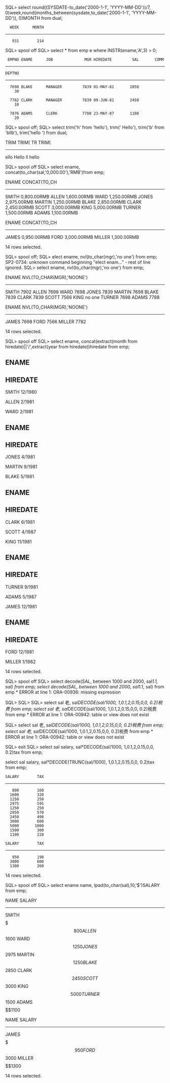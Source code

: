 SQL>  select round((SYSDATE-to_date('2000-1-1', 'YYYY-MM-DD'))/7, 0)week,round(months_between(sysdate,to_date('2000-1-1', 'YYYY-MM-DD')), 0)MONTH from dual;

      WEEK      MONTH
---------- ----------
       931        214

SQL> spool off
SQL>  select * from emp e where INSTR(ename,'A',3) > 0;

     EMPNO ENAME      JOB              MGR HIREDATE         SAL       COMM
---------- ---------- --------- ---------- --------- ---------- ----------
    DEPTNO
----------
      7698 BLAKE      MANAGER         7839 01-MAY-81       2850
        30

      7782 CLARK      MANAGER         7839 09-JUN-81       2450
        10

      7876 ADAMS      CLERK           7788 23-MAY-87       1100
        20


SQL> spool off;
SQL> select trim('h' from 'hello'), trim(' Hello'), trim('b' from 'bllb'), trim('hello   ') from dual;

TRIM TRIM( TR TRIM(
---- ----- -- -----
ello Hello ll hello

SQL> spool off
SQL> select ename, concat(to_char(sal,'0,000.00'),'RMB')from emp;

ENAME      CONCAT(TO_CH
---------- ------------
SMITH       0,800.00RMB
ALLEN       1,600.00RMB
WARD        1,250.00RMB
JONES       2,975.00RMB
MARTIN      1,250.00RMB
BLAKE       2,850.00RMB
CLARK       2,450.00RMB
SCOTT       3,000.00RMB
KING        5,000.00RMB
TURNER      1,500.00RMB
ADAMS       1,100.00RMB

ENAME      CONCAT(TO_CH
---------- ------------
JAMES       0,950.00RMB
FORD        3,000.00RMB
MILLER      1,300.00RMB

14 rows selected.

SQL> spool off;
SQL> elect ename, nvl(to_char(mgr),'no one') from emp;
SP2-0734: unknown command beginning "elect enam..." - rest of line ignored.
SQL>  select ename, nvl(to_char(mgr),'no one') from emp;

ENAME      NVL(TO_CHAR(MGR),'NOONE')
---------- ----------------------------------------
SMITH      7902
ALLEN      7698
WARD       7698
JONES      7839
MARTIN     7698
BLAKE      7839
CLARK      7839
SCOTT      7566
KING       no one
TURNER     7698
ADAMS      7788

ENAME      NVL(TO_CHAR(MGR),'NOONE')
---------- ----------------------------------------
JAMES      7698
FORD       7566
MILLER     7782

14 rows selected.

SQL> spool off
SQL> select ename, concat(extract(month from hiredate)||'/',extract(year from hiredate))hiredate from emp;

ENAME
----------
HIREDATE
--------------------------------------------------------------------------------
SMITH
12/1980

ALLEN
2/1981

WARD
2/1981


ENAME
----------
HIREDATE
--------------------------------------------------------------------------------
JONES
4/1981

MARTIN
9/1981

BLAKE
5/1981


ENAME
----------
HIREDATE
--------------------------------------------------------------------------------
CLARK
6/1981

SCOTT
4/1987

KING
11/1981


ENAME
----------
HIREDATE
--------------------------------------------------------------------------------
TURNER
9/1981

ADAMS
5/1987

JAMES
12/1981


ENAME
----------
HIREDATE
--------------------------------------------------------------------------------
FORD
12/1981

MILLER
1/1982


14 rows selected.

SQL> spool off
SQL> select decode(SAL, between 1000 and 2000, sal*1.1, sal) from emp;
select decode(SAL, between 1000 and 2000, sal*1.1, sal) from emp
                   *
ERROR at line 1:
ORA-00936: missing expression


SQL>
SQL>
SQL> select sal 老, sal*DECODE(sal/1000, 1,0.1,2,0.15,0,0, 0.2)税费 from emp;
select sal 老, sal*DECODE(sal/1000, 1,0.1,2,0.15,0,0, 0.2)税费 from emp
                                                                         *
ERROR at line 1:
ORA-00942: table or view does not exist


SQL> select sal 老, sal*DECODE(sal/1000, 1,0.1,2,0.15,0,0, 0.2)税费 from emp;
select sal 老, sal*DECODE(sal/1000, 1,0.1,2,0.15,0,0, 0.2)税费 from emp
                                                                         *
ERROR at line 1:
ORA-00942: table or view does not exist


SQL> exit
SQL> select sal salary, sal*DECODE(sal/1000, 1,0.1,2,0.15,0,0, 0.2)tax from emp;

select sal salary, sal*DECODE(TRUNC(sal/1000), 1,0.1,2,0.15,0,0, 0.2)tax from emp;

    SALARY        TAX
---------- ----------
       800        160
      1600        320
      1250        250
      2975        595
      1250        250
      2850        570
      2450        490
      3000        600
      5000       1000
      1500        300
      1100        220

    SALARY        TAX
---------- ----------
       950        190
      3000        600
      1300        260

14 rows selected.

SQL> spool off
SQL> select ename name, lpad(to_char(sal),10,'$')SALARY from emp;

NAME       SALARY
---------- ----------------------------------------
SMITH      $$$$$$$800
ALLEN      $$$$$$1600
WARD       $$$$$$1250
JONES      $$$$$$2975
MARTIN     $$$$$$1250
BLAKE      $$$$$$2850
CLARK      $$$$$$2450
SCOTT      $$$$$$3000
KING       $$$$$$5000
TURNER     $$$$$$1500
ADAMS      $$$$$$1100

NAME       SALARY
---------- ----------------------------------------
JAMES      $$$$$$$950
FORD       $$$$$$3000
MILLER     $$$$$$1300

14 rows selected.

